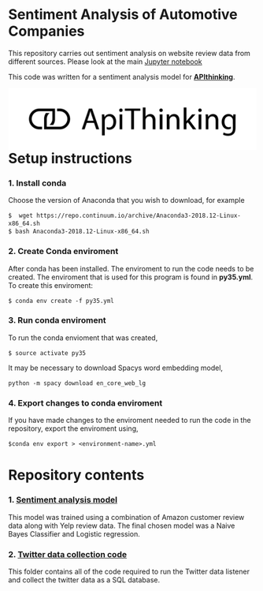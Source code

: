 # Sentiment Analysis of Automotive Companies
 
This repository carries out sentiment analysis on website review data from different sources. Please look at the main [Jupyter notebook](Review_Analysis.ipynb) 


This code was written for a sentiment analysis model for [__APIthinking__](https://www.apithinking.de/en/).

<img src="ApiThinking_RGB_black.png"
     href = "https://www.apithinking.de/en/"
     alt="ApiThinking icon"
     style="float: left; margin-right: 10px;" />


# Setup instructions

### 1. Install conda
Choose the version of Anaconda that you wish to download, for example
```
$  wget https://repo.continuum.io/archive/Anaconda3-2018.12-Linux-x86_64.sh  
$ bash Anaconda3-2018.12-Linux-x86_64.sh
```

### 2. Create Conda enviroment
After conda has been installed. The enviroment to run the code needs to be created. The enviroment that is used
for this program is found in __py35.yml__. To create this enviroment:  

```
$ conda env create -f py35.yml
```

### 3. Run conda enviroment
To run the conda envioment that was created,

```
$ source activate py35
```

It may be necessary to download Spacys word embedding model,  

```
python -m spacy download en_core_web_lg
```

### 4. Export changes to conda enviroment  
If you have made changes to the enviroment needed to run the code in the repository, export the enviroment using,  
```
$conda env export > <environment-name>.yml
```

# Repository contents

### 1. [Sentiment analysis model](sentiment_model/)  
This model was trained using a combination of Amazon customer review data along with Yelp review data.
The final chosen model was a Naive Bayes Classifier and Logistic regression.


### 2. [Twitter data collection code](server_code/)
This folder contains all of the code required to run the Twitter data listener and collect 
the twitter data as a SQL database.
